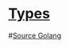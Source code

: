 # [Types](https://golangbot.com/learn-golang-series/)
#[Source Golang](https://golangbot.com/learn-golang-series/)